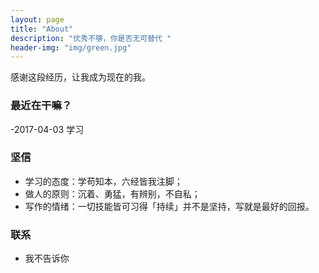 ```yaml
---
layout: page
title: "About"
description: "优秀不够，你是否无可替代 "
header-img: "img/green.jpg"
---
```


感谢这段经历，让我成为现在的我。


### 最近在干嘛？
-2017-04-03 学习

### 坚信


* 学习的态度：学苟知本，六经皆我注脚；
* 做人的原则：沉着、勇猛，有辨别，不自私；
* 写作的情绪：一切技能皆可习得「持续」并不是坚持，写就是最好的回报。



### 联系
* 我不告诉你
